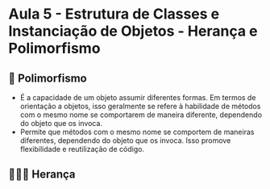 # Aula 5 - Estrutura de Classes e Instanciação de Objetos - Herança e Polimorfismo

## 👥 Polimorfismo 

- É a capacidade de um objeto assumir diferentes formas. Em termos de orientação a objetos, isso geralmente se refere à habilidade de métodos com o mesmo nome se comportarem de maneira diferente, dependendo do objeto que os invoca.
- Permite que métodos com o mesmo nome se comportem de maneiras diferentes, dependendo do objeto que os invoca. Isso promove flexibilidade e reutilização de código.

## 👨‍👩‍👧 Herança
